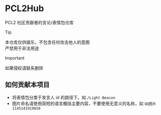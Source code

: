 # PCL2Hub
PCL2 社区贡献者的言论/表情包仓库

> [!TIP]
> 本仓库仅供娱乐，不包含任何攻击他人的意图  
> 严禁用于非法用途

> [!IMPORTANT]
> 如果侵权请联系删除

## 如何贡献本项目

- 将表情包分类于发言人 id 的路径下，如 `/Light-Beacon`
- 图片命名请使用简短的语言概括主要内容，不要使用无意义的名称，如 `QQ图片1145141919810`